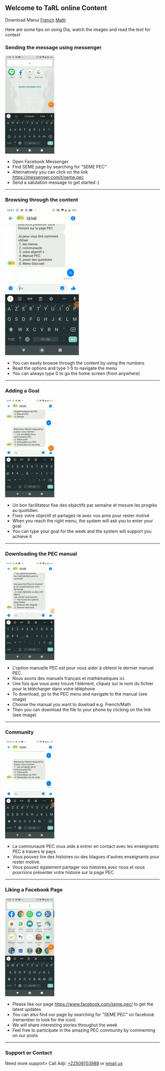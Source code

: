 ## Welcome to TaRL online Content


Download Manul [French](https://github.com/SEME-CMU/tarl/edit/master/docs/index.md) [Math](https://github.com/SEME-CMU/tarl/edit/master/docs/index.md) 

Here are some tips on using Dia, watch the images and read the text for context

### Sending the message using messenger

![Image](2.sendmessage.gif)
  
* Open Facebook Messenger
* Find SEME page by searching for "SEME PEC"
* Alternatively you can click on the link https://messenger.com/t/seme.pec
* Send a salutation message to get started :)

---

### Browsing through the content
![Image](4.browse2.gif)
* You can easily browse through the content by using the numbers
* Read the options and type 1-5 to navigate the menu
* You can always type 0 to go the home screen (from anywhere)

---
### Adding a Goal
![Image](3.goals.gif)

* Un bon facilitateur fixe des objectifs par semaine et mesure les progrès au quotidien. 
* Fixez votre objectif et partagez-le avec vos amis pour rester motivé
* When you reach the right menu, the system will ask you to enter your goal
* You can type your goal for the week and the system will support you achieve it

---

### Downloading the PEC manual
![Image](6.manuel.gif)

* L'option manuelle PEC est pour vous aider à obtenir le dernier manuel PEC. 
* Nous avons des manuels français et mathématiques ici. 
* Une fois que vous avez trouvé l'élément, cliquez sur le nom du fichier pour le télécharger dans votre téléphone
* To download, go to the PEC menu and navigate to the manual (see image)
* Choose the manual you want to dowload e.g. French/Math
* Then you can download the file to your phone by clicking on the link (see image)

---

### Community
![Image](5.community.gif)

* La communauté PEC vous aide à entrer en contact avec les enseignants PEC à travers le pays. 
* Vous pouvez lire des histoires ou des blagues d'autres enseignants pour rester motivé. 
* Vous pouvez également partager vos histoires avec nous et nous pourrions présenter votre histoire sur la page PEC



---

### Liking a Facebook Page

![Image](1.like.gif)

* Please like our page https://www.facebook.com/seme.pec/ to get the latest updates
* You can also find our page by searching for "SEME PEC" on facebook (remember to look for the icon)
* We will share interesting stories throughut the week 
* Feel free to participate in the amazing PEC community by commenting on our posts

---

<!---
### Sharing the profile picture on Facebook
Your pages 


### Finishing the survey
The Cayman theme is intended to make it quick and easy for GitHub Pages users to create their first (or 100th) website. The theme should meet the vast majority of users' needs out of the box, erring on the side of simplicity rather than flexibility, and provide users the opportunity to opt-in to additional complexity if they have specific needs or wish to further customize their experience (such as adding custom CSS or modifying the default layout). It should also look great, but that goes without saying.


-->



### Support or Contact

Need more support> Call Adji:  [+22509703988](tel:+22509703988) or [email us](mailto:vkamath@andrew.cmu.edu?subject=[SEME])
